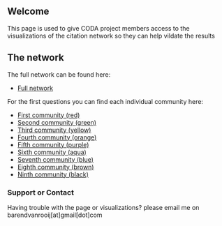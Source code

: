 ## Welcome

This page is used to give CODA project members access to the visualizations of the citation network so they can help vildate the results 


## The network

The full network can be found here:  
* [Full network](CODANetworkWithCommunities.html)

For the first questions you can find each individual community here:  
* [First community (red)](CODANetworkWithCommunities.html)  
* [Second community (green)](CODANetworkWithCommunities.html)  
* [Third community (yellow)](CODANetworkWithCommunities.html)  
* [Fourth community (orange)](CODANetworkWithCommunities.html)  
* [Fifth community (purple)](CODANetworkWithCommunities.html)  
* [Sixth community (aqua)](CODANetworkWithCommunities.html)  
* [Seventh community (blue)](CODANetworkWithCommunities.html)  
* [Eighth community (brown)](CODANetworkWithCommunities.html)  
* [Ninth community (black)](CODANetworkWithCommunities.html)  

### Support or Contact

Having trouble with the page or visualizations? please email me on barendvanrooij[at]gmail[dot]com
